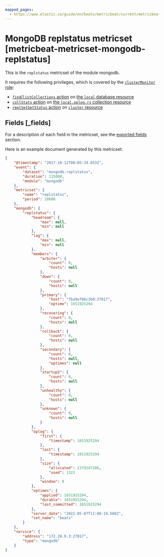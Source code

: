 ```yaml
---
mapped_pages:
  - https://www.elastic.co/guide/en/beats/metricbeat/current/metricbeat-metricset-mongodb-replstatus.html
---
```


<!-- This file is generated! See scripts/docs_collector.py -->

# MongoDB replstatus metricset [metricbeat-metricset-mongodb-replstatus]

This is the `replstatus` metricset of the module mongodb.

It requires the following privileges, which is covered by the [`clusterMonitor` role](https://docs.mongodb.com/manual/reference/built-in-roles/#clusterMonitor):

* [`find`/`listCollections` action](https://docs.mongodb.com/manual/reference/privilege-actions/#find) on [the `local` database resource](https://docs.mongodb.com/manual/reference/local-database/)
* [`collStats` action](https://docs.mongodb.com/manual/reference/privilege-actions/#collStats) on [the `local.oplog.rs` collection resource](https://docs.mongodb.com/manual/reference/local-database/#local.oplog.rs)
* [`replSetGetStatus` action](https://docs.mongodb.com/manual/reference/privilege-actions/#replSetGetStatus) on [`cluster` resource](https://docs.mongodb.com/manual/reference/resource-document/#cluster-resource)

## Fields [_fields]

For a description of each field in the metricset, see the [exported fields](/reference/metricbeat/exported-fields-mongodb.md) section.

Here is an example document generated by this metricset:

```json
{
    "@timestamp": "2017-10-12T08:05:34.853Z",
    "event": {
        "dataset": "mongodb.replstatus",
        "duration": 115000,
        "module": "mongodb"
    },
    "metricset": {
        "name": "replstatus",
        "period": 10000
    },
    "mongodb": {
        "replstatus": {
            "headroom": {
                "max": null,
                "min": null
            },
            "lag": {
                "max": null,
                "min": null
            },
            "members": {
                "arbiter": {
                    "count": 0,
                    "hosts": null
                },
                "down": {
                    "count": 0,
                    "hosts": null
                },
                "primary": {
                    "host": "7ba9ef86c3b0:27017",
                    "optime": 1651925294
                },
                "recovering": {
                    "count": 0,
                    "hosts": null
                },
                "rollback": {
                    "count": 0,
                    "hosts": null
                },
                "secondary": {
                    "count": 0,
                    "hosts": null,
                    "optimes": null
                },
                "startup2": {
                    "count": 0,
                    "hosts": null
                },
                "unhealthy": {
                    "count": 0,
                    "hosts": null
                },
                "unknown": {
                    "count": 0,
                    "hosts": null
                }
            },
            "oplog": {
                "first": {
                    "timestamp": 1651925294
                },
                "last": {
                    "timestamp": 1651925294
                },
                "size": {
                    "allocated": 2379247206,
                    "used": 1323
                },
                "window": 0
            },
            "optimes": {
                "applied": 1651925294,
                "durable": 1651925294,
                "last_committed": 1651925294
            },
            "server_date": "2022-05-07T12:08:19.506Z",
            "set_name": "beats"
        }
    },
    "service": {
        "address": "172.28.0.3:27017",
        "type": "mongodb"
    }
}
```
